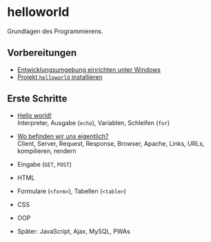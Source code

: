 # helloworld
Grundlagen des Programmierens.

## Vorbereitungen
* [Entwicklungsumgebung einrichten unter Windows](doc/basics.md)
* [Projekt `helloworld` installieren](doc/install.md)

## Erste Schritte
* [Hello world!](doc/chapter1_helloworld.md)  
  Interpreter, Ausgabe (`echo`), Variablen, Schleifen (`for`)
* [Wo befinden wir uns eigentlich?](doc/chapter2_techstack.md)  
  Client, Server, Request, Response, Browser, Apache, Links, URLs, kompilieren, rendern

* Eingabe (`GET`, `POST`)

* HTML

* Formulare (`<form>`), Tabellen (`<table>`)

* CSS

* OOP

* Später: JavaScript, Ajax, MySQL, PWAs

